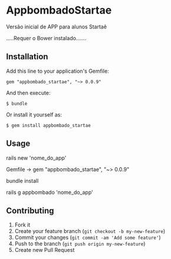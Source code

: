 # AppbombadoStartae

Versão inicial de APP para alunos Startaê

.....Requer o Bower instalado.......

## Installation

Add this line to your application's Gemfile:

    gem "appbombado_startae", "~> 0.0.9"

And then execute:

    $ bundle

Or install it yourself as:

    $ gem install appbombado_startae

## Usage

  rails new 'nome_do_app'


  Gemfile -> gem "appbombado_startae", "~> 0.0.9"


  bundle install

  rails g appbombado 'nome_do_app'

## Contributing

1. Fork it
2. Create your feature branch (`git checkout -b my-new-feature`)
3. Commit your changes (`git commit -am 'Add some feature'`)
4. Push to the branch (`git push origin my-new-feature`)
5. Create new Pull Request
